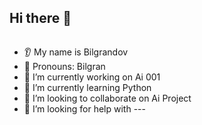 ## Hi there 👋

<p align="center">
  <img src="" />
</p>

<!--
**Bilgrandov/Bilgrandov** is a ✨ _special_ ✨ repository because its `README.md` (this file) appears on your GitHub profile.

Here are some ideas to get you started:
-->

* 👂 My name is Bilgrandov
* 👩 Pronouns: Bilgran
* 🔭 I’m currently working on Ai 001
* 🌱 I’m currently learning Python
* 🤝 I’m looking to collaborate on Ai Project
* 🤔 I’m looking for help with ---
